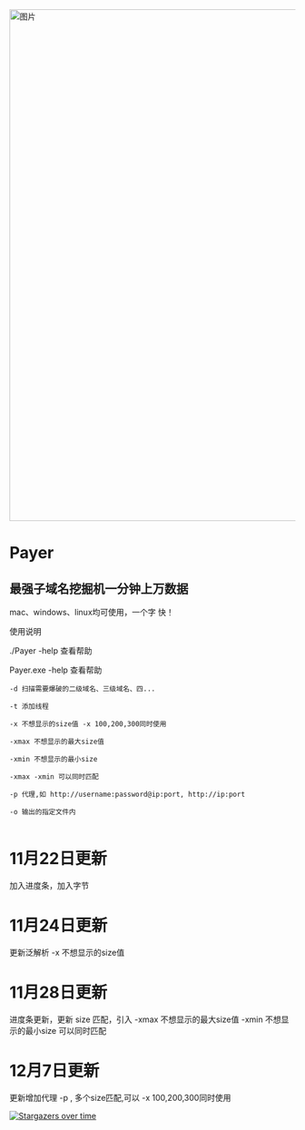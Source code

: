 <img width="902" alt="图片" src="https://user-images.githubusercontent.com/75553451/203337961-dee9ae06-32de-4dca-905d-1261ad741b35.png">

# Payer

## 最强子域名挖掘机一分钟上万数据

mac、windows、linux均可使用，一个字 快！

使用说明

./Payer -help 查看帮助

Payer.exe -help 查看帮助

```
-d 扫描需要爆破的二级域名、三级域名、四...

-t 添加线程

-x 不想显示的size值 -x 100,200,300同时使用

-xmax 不想显示的最大size值 

-xmin 不想显示的最小size 

-xmax -xmin 可以同时匹配

-p 代理,如 http://username:password@ip:port, http://ip:port
 
-o 输出的指定文件内 
 
```

# 11月22日更新
 
 加入进度条，加入字节
 
# 11月24日更新
 
 更新泛解析 -x 不想显示的size值
  
# 11月28日更新
 
 进度条更新，更新 size 匹配，引入 -xmax 不想显示的最大size值 -xmin 不想显示的最小size 可以同时匹配

# 12月7日更新

 更新增加代理 -p , 多个size匹配,可以 -x 100,200,300同时使用
 
 
 [![Stargazers over time](https://starchart.cc/Pik-sec/Payer.svg)](https://starchart.cc/Pik-sec/Payer)
